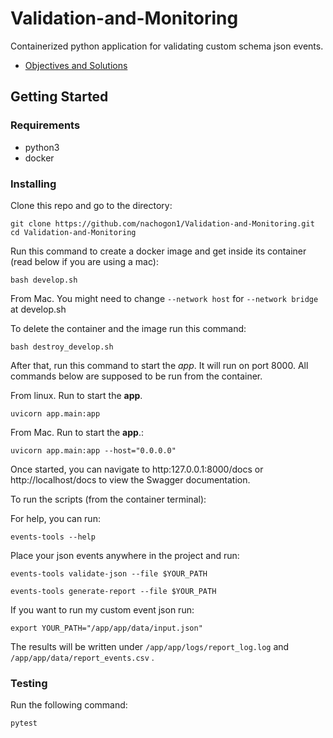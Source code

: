 # Validation-and-Monitoring

Containerized python application for validating custom schema json events.

* [Objectives and Solutions](./solutions.md)

## Getting Started

### Requirements

* python3
* docker


### Installing

Clone this repo and go to the directory:

```
git clone https://github.com/nachogon1/Validation-and-Monitoring.git
cd Validation-and-Monitoring
```

Run this command to create a docker image and get inside its container (read below if you are using a mac):

```
bash develop.sh
```

From Mac. You might need to change `--network host` for `--network bridge` at develop.sh 

To delete the container and the image run this command:

```
bash destroy_develop.sh
```


After that, run this command to start the *app*. It will run on port 8000. All commands below are supposed to be run from the container.

From linux. Run to start the **app**.
```
uvicorn app.main:app
```

From Mac. Run to start the **app**.:

```
uvicorn app.main:app --host="0.0.0.0"
```

Once started, you can navigate to http:127.0.0.1:8000/docs or http://localhost/docs to view the Swagger documentation.

To run the scripts (from the container terminal):

For help, you can run:

```
events-tools --help 
```

Place your json events anywhere in the project and run:

```
events-tools validate-json --file $YOUR_PATH
```


```
events-tools generate-report --file $YOUR_PATH
```


If you want to run my custom event json run:

```
export YOUR_PATH="/app/app/data/input.json"
```

The results will be written under `/app/app/logs/report_log.log` and `/app/app/data/report_events.csv` .


### Testing

Run the following command:

```
pytest
```
